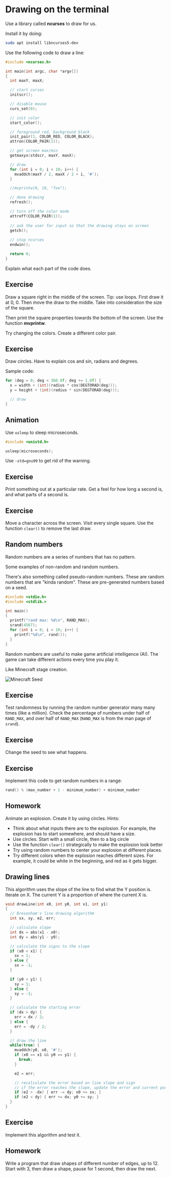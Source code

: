 # Drawing on the terminal #

Use a library called **ncurses** to draw for us.

Install it by doing:

```sh
sudo apt install libncurses5-dev
```

Use the following code to draw a line:

```c
#include <ncurses.h>

int main(int argc, char *argv[])
{
  int maxY, maxX;

  // start curses
  initscr();

  // disable mouse
  curs_set(0);

  // init color
  start_color();

  // foreground red, background black
  init_pair(1, COLOR_RED, COLOR_BLACK);
  attron(COLOR_PAIR(1));

  // get screen max/min
  getmaxyx(stdscr, maxY, maxX);

  // draw
  for (int i = 0; i < 10; i++) {
    mvaddch(maxY / 2, maxX / 2 + i, '#');
  }

  //mvprintw(0, 10, "foo");

  // done drawing
  refresh();

  // turn off the color mode
  attroff(COLOR_PAIR(1));
  
  // ask the user for input so that the drawing stays on screen
  getch();
  
  // stop ncurses
  endwin();

  return 0;
}
```

Explain what each part of the code does.

## Exercise ##

Draw a square right in the middle of the screen. Tip: use loops. First draw it at 0, 0. Then move the draw to the middle. Take into consideration the size of the square.

Then print the square properties towards the bottom of the screen. Use the function **mvprintw**.

Try changing the colors. Create a different color pair.

## Exercise ##

Draw circles. Have to explain cos and sin, radians and degrees.

Sample code:

```c
for (deg = 0; deg < 360.0f; deg += 1.0f) {
  x = width + (int)(radius * cos(DEGTORAD(deg)));
  y = height + (int)(radius * sin(DEGTORAD(deg)));

  // draw
}
```

## Animation ##

Use `usleep` to sleep microseconds.

```c
#include <unistd.h>

usleep(microseconds);
```

Use `-std=gnu99` to get rid of the warning.

## Exercise ##

Print something out at a particular rate. Get a feel for how long a second is, and what parts of a second is.

## Exercise ##

Move a character across the screen. Visit every single square. Use the function `clear()` to remove the last draw.

## Random numbers ##

Random numbers are a series of numbers that has no pattern.

Some examples of non-random and random numbers.

There's also something called pseudo-random numbers. These are random numbers that are "kinda random". These are pre-generated numbers based on a seed.

```c
#include <stdio.h>
#include <stdlib.>

int main()
{
  printf("rand max: %d\n", RAND_MAX);
  srand(4567);
  for (int i = 0; i < 10; i++) {
    printf("%d\n", rand());
  }
}
```

Random numbers are useful to make game artificial intelligence (AI). The game can take different actions every time you play it.

Like Minecraft stage creation.

![Minecraft Seed](http://www.xybernetics.com/techtalk/SortingAlgorithmsExplained/images/bubble1.gif)

## Exercise ##

Test randomness by running the random number generator many many times (like a million). Check the percentage of numbers under half of `RAND_MAX`, and over half of `RAND_MAX` (`RAND_MAX` is from the man page of `srand`).

## Exercise ##

Change the seed to see what happens.

## Exercise ##

Implement this code to get random numbers in a range:

```c
rand() % (max_number + 1 - minimum_number) + minimum_number
```

## Homework ##

Animate an explosion. Create it by using circles. Hints:

* Think about what inputs there are to the explosion. For example, the explosion has to start somewhere, and should have a size.
* Use circles. Start with a small circle, then to a big circle
* Use the function `clear()` strategically to make the explosion look better
* Try using random numbers to center your explosion at different places.
* Try different colors when the explosion reaches different sizes. For example, it could be white in the beginning, and red as it gets bigger.

## Drawing lines ##

This algorithm uses the slope of the line to find what the Y position is. Iterate on X. The current Y is a proportion of where the current X is.

```c
void drawLine(int x0, int y0, int x1, int y1)
{
  // Bresenham's line drawing algorithm
  int sx, sy, e2, err;

  // calculate slope
  int dx = abs(x1 - x0);
  int dy = abs(y1 - y0);

  // calculate the signs to the slope
  if (x0 < x1) {
    sx = 1;
  } else {
    sx = -1;
  }

  if (y0 < y1) {
    sy = 1;
  } else {
    sy = -1;
  }

  // calculate the starting error
  if (dx > dy) {
    err = dx / 2;
  } else {
    err = -dy / 2;
  }

  // draw the line
  while(true) {
    mvaddch(y0, x0, '#');
    if (x0 == x1 && y0 == y1) {
      break;
    }

    e2 = err;

    // recalculate the error based on line slope and sign
    // if the error reaches the slope, update the error and current position
    if (e2 > -dx) { err -= dy; x0 += sx; }
    if (e2 < dy) { err += dx; y0 += sy; }
  }
}
```

## Exercise ##
Implement this algorithm and test it.

## Homework ##
Write a program that draw shapes of different number of edges, up to 12. Start with 3, then draw a shape, pause for 1 second, then draw the next.
